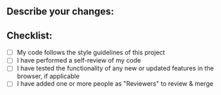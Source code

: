 ## Describe your changes:
[//]: <> (Which files were changed? What changes were made?)



## Checklist:

- [ ] My code follows the style guidelines of this project
- [ ] I have performed a self-review of my code
- [ ] I have tested the functionality of any new or updated features in the browser, if applicable
- [ ] I have added one or more people as "Reviewers" to review & merge
